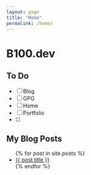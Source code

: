 ```yaml
---
layout: page
title: "Home"
permalink: /home/
---
```


# B100.dev

## To Do
- [ ] Blog 
- [ ] GPG
- [ ] Home 
- [ ] Portfolio 
- [ ] 







## My Blog Posts

<ul>
  {% for post in site.posts %}
    <li>
      <a href="{{ post.url }}">{{ post.title }}</a>
    </li>
  {% endfor %}
</ul>
